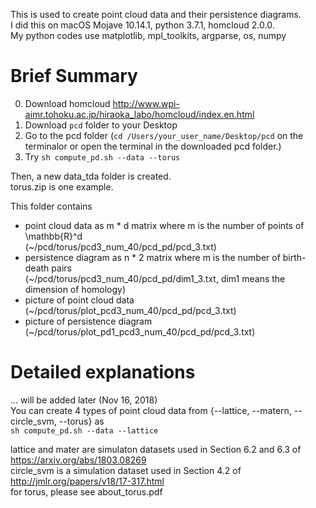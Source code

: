 This is used to create point cloud data and their persistence diagrams.<br>
I did this on macOS Mojave 10.14.1, python 3.7.1, homcloud 2.0.0.<br>
My python codes use matplotlib, mpl_toolkits, argparse, os, numpy


# Brief Summary
0. Download homcloud http://www.wpi-aimr.tohoku.ac.jp/hiraoka_labo/homcloud/index.en.html
1. Download `pcd` folder to your Desktop
2. Go to the pcd folder
   (`cd /Users/your_user_name/Desktop/pcd` on the terminalor or open the terminal in the downloaded pcd folder.)
3. Try `sh compute_pd.sh --data --torus`

Then, a new data_tda folder is created.<br>
torus.zip is one example.

This folder contains 
- point cloud data as m * d matrix where m is the number of points of \mathbb{R}^d<br>
  (~/pcd/torus/pcd3_num_40/pcd_pd/pcd_3.txt)
- persistence diagram as n * 2 matrix where m is the number of birth-death pairs<br>
  (~/pcd/torus/pcd3_num_40/pcd_pd/dim1_3.txt, dim1 means the dimension of homology)
- picture of point cloud data<br>
  (~/pcd/torus/plot_pcd3_num_40/pcd_pd/pcd_3.txt)
- picture of persistence diagram<br>
  (~/pcd/torus/plot_pd1_pcd3_num_40/pcd_pd/pcd_3.txt)

# Detailed explanations
... will be added later (Nov 16, 2018)<br>
You can create 4 types of point cloud data from {--lattice, --matern, --circle_svm, --torus} as<br>
`sh compute_pd.sh --data --lattice`

lattice and mater are simulaton datasets used in Section 6.2 and 6.3 of https://arxiv.org/abs/1803.08269<br>
circle_svm is a simulation dataset used in Section 4.2 of http://jmlr.org/papers/v18/17-317.html<br>
for torus, please see about_torus.pdf
